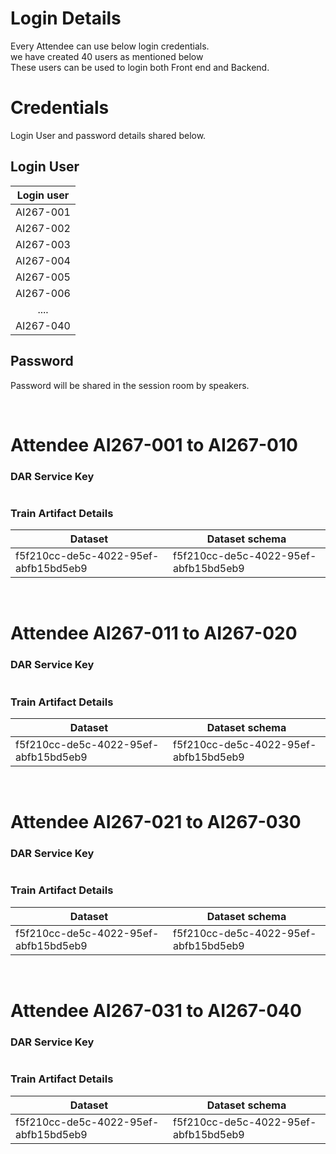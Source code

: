 # Login Details
Every Attendee can use below login credentials. <br>
we have created 40 users as mentioned below <br> 
These users can be used to login both Front end and Backend.

# Credentials
Login User and password details shared below.
## Login User
| Login user |
| :---:      |
| AI267-001  |
| AI267-002  | 
| AI267-003  |
| AI267-004  |
| AI267-005  |
| AI267-006  |
| ....       |  
| AI267-040  |

## Password
Password will be shared in the session room by speakers.

<br>

# Attendee AI267-001 to AI267-010

### DAR Service Key
```json

```

### Train Artifact Details
|  Dataset   | Dataset schema | 
| ------------------- |  ------------------- | 
| f5f210cc-de5c-4022-95ef-abfb15bd5eb9 | f5f210cc-de5c-4022-95ef-abfb15bd5eb9 |

<br>

# Attendee AI267-011 to AI267-020

### DAR Service Key
```json

```

### Train Artifact Details
|  Dataset   | Dataset schema | 
| ------------------- |  ------------------- | 
| f5f210cc-de5c-4022-95ef-abfb15bd5eb9 | f5f210cc-de5c-4022-95ef-abfb15bd5eb9 |

<br>

# Attendee AI267-021 to AI267-030

### DAR Service Key
```json

```

### Train Artifact Details
|  Dataset   | Dataset schema | 
| ------------------- |  ------------------- | 
| f5f210cc-de5c-4022-95ef-abfb15bd5eb9 | f5f210cc-de5c-4022-95ef-abfb15bd5eb9 |

<br>

# Attendee AI267-031 to AI267-040

### DAR Service Key
```json

```

### Train Artifact Details
|  Dataset   | Dataset schema | 
| ------------------- |  ------------------- | 
| f5f210cc-de5c-4022-95ef-abfb15bd5eb9 | f5f210cc-de5c-4022-95ef-abfb15bd5eb9 |



